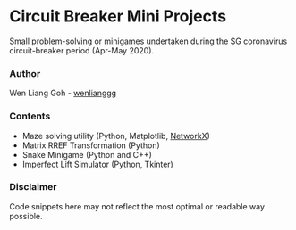 # Circuit Breaker Mini Projects 
Small problem-solving or minigames undertaken during the SG coronavirus circuit-breaker period (Apr-May 2020).

### Author
Wen Liang Goh - [wenlianggg](https://github.com/wenlianggg)

### Contents
* Maze solving utility (Python, Matplotlib, [NetworkX](https://networkx.github.io/))
* Matrix RREF Transformation (Python)
* Snake Minigame (Python and C++)
* Imperfect Lift Simulator (Python, Tkinter)

### Disclaimer
Code snippets here may not reflect the most optimal or readable way possible.
